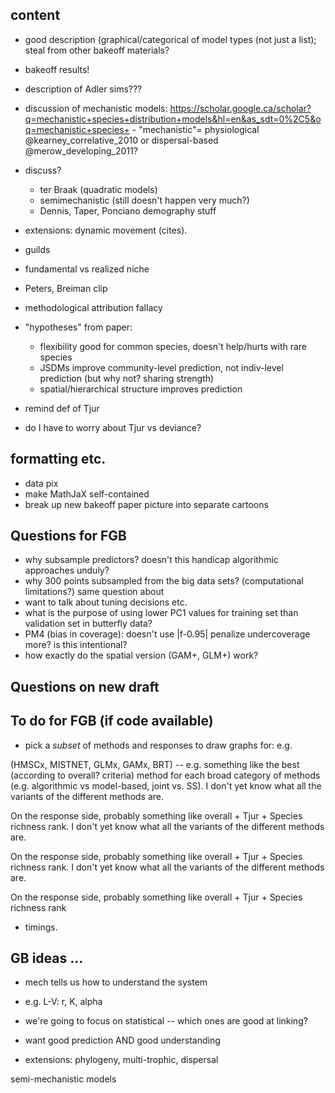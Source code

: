 
## content

- good description (graphical/categorical of model types (not just a list); steal from other bakeoff materials?
- bakeoff results!
- description of Adler sims???
- discussion of mechanistic models: https://scholar.google.ca/scholar?q=mechanistic+species+distribution+models&hl=en&as_sdt=0%2C5&oq=mechanistic+species+
      - "mechanistic"= physiological @kearney_correlative_2010 or dispersal-based @merow_developing_2011?
- discuss?
    - ter Braak (quadratic models)
	- semimechanistic (still doesn't happen very much?)
	- Dennis, Taper, Ponciano demography stuff
- extensions: dynamic movement (cites).
- guilds
- fundamental vs realized niche
- Peters, Breiman clip
- methodological attribution fallacy
- "hypotheses" from paper:
     - flexibility good for common species, doesn't help/hurts with rare species
     - JSDMs improve community-level prediction, not indiv-level prediction (but why not? sharing strength)
	 - spatial/hierarchical structure improves prediction

- remind def of Tjur
- do I have to worry about Tjur vs deviance?

## formatting etc.

- data pix
- make MathJaX self-contained
- break up new bakeoff paper picture into separate cartoons

## Questions for FGB

- why subsample predictors? doesn't this handicap algorithmic approaches unduly?
- why 300 points subsampled from the big data sets? (computational limitations?) same question about 
- want to talk about tuning decisions etc.
- what is the purpose of using lower PC1 values for training set than validation set in butterfly data?
- PM4 (bias in coverage): doesn't use |f-0.95| penalize undercoverage more? is this intentional?
- how exactly do the spatial version (GAM+, GLM+) work?

## Questions on new draft

## To do for FGB (if code available)

- pick a *subset* of methods and responses to draw graphs for: e.g.

(HMSCx, MISTNET, GLMx, GAMx, BRT) -- e.g. something like the best (according to overall? criteria) method for each broad category of methods (e.g. algorithmic vs model-based, joint vs. SS). I don't yet know what all the variants of the different methods are.

On the response side, probably something like overall + Tjur + Species richness rank. I don't yet know what all the variants of the different methods are.

On the response side, probably something like overall + Tjur + Species richness rank. I don't yet know what all the variants of the different methods are.

On the response side, probably something like overall + Tjur + Species richness rank

+ timings.


## GB ideas ...

- mech tells us how to understand the system
- e.g. L-V: r, K, alpha
- we're going to focus on statistical -- which ones are good at linking?
- want good prediction AND good understanding

- extensions: phylogeny, multi-trophic, dispersal

semi-mechanistic models
